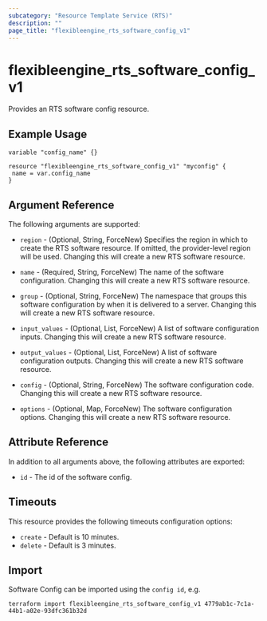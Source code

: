 ```yaml
---
subcategory: "Resource Template Service (RTS)"
description: ""
page_title: "flexibleengine_rts_software_config_v1"
---
```


# flexibleengine_rts_software_config_v1

Provides an RTS software config resource.

## Example Usage

 ```hcl
variable "config_name" {}
 
resource "flexibleengine_rts_software_config_v1" "myconfig" {
  name = var.config_name
}
 ```

## Argument Reference

The following arguments are supported:

* `region` - (Optional, String, ForceNew) Specifies the region in which to create the RTS software resource.
  If omitted, the provider-level region will be used. Changing this will create a new RTS software resource.

* `name` - (Required, String, ForceNew) The name of the software configuration. Changing this will create a new RTS
  software resource.

* `group` - (Optional, String, ForceNew) The namespace that groups this software configuration by when it is delivered
  to a server. Changing this will create a new RTS software resource.

* `input_values` - (Optional, List, ForceNew) A list of software configuration inputs. Changing this will create a new
  RTS software resource.

* `output_values` - (Optional, List, ForceNew) A list of software configuration outputs. Changing this will create a
  new RTS software resource.

* `config` - (Optional, String, ForceNew) The software configuration code. Changing this will create a new RTS software
  resource.

* `options` - (Optional, Map, ForceNew) The software configuration options. Changing this will create a new RTS software
  resource.

## Attribute Reference

In addition to all arguments above, the following attributes are exported:

* `id` - The id of the software config.

## Timeouts

This resource provides the following timeouts configuration options:

* `create` - Default is 10 minutes.
* `delete` - Default is 3 minutes.

## Import

Software Config can be imported using the `config id`, e.g.

```shell
terraform import flexibleengine_rts_software_config_v1 4779ab1c-7c1a-44b1-a02e-93dfc361b32d
```
